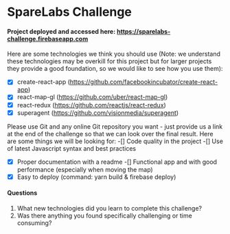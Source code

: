 # SpareLabs Challenge
#### Project deployed and accessed here: https://sparelabs-challenge.firebaseapp.com

Here are some technologies we think you
should use (Note: we understand these technologies may be overkill for this project but for
larger projects they provide a good foundation, so we would like to see how you use them):
-[x] create-react-app (https://github.com/facebookincubator/create-react-app)
-[x] react-map-gl (https://github.com/uber/react-map-gl)
-[x] react-redux (https://github.com/reactjs/react-redux)
-[x] superagent (https://github.com/visionmedia/superagent)

Please use Git and any online Git repository you want - just provide us a link at the end of the
challenge so that we can look over the final result. Here are some things we will be looking for:
-[] Code quality in the project
-[] Use of latest Javascript syntax and best practices
-[x] Proper documentation with a readme
-[] Functional app and with good performance (especially when moving the map)
-[x] Easy to deploy (command: yarn build & firebase deploy)

#### Questions
1. What new technologies did you learn to complete this challenge?
2. Was there anything you found specifically challenging or time consuming?